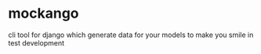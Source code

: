 # mockango
cli tool for django which generate data for your models to make you smile in test development
